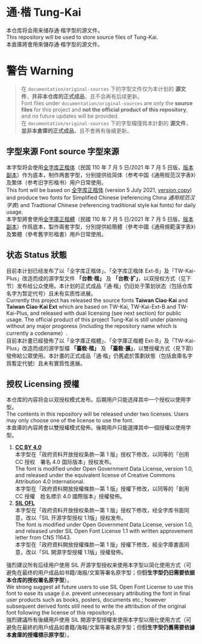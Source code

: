 # 通·楷 Tung-Kai

本仓库将会用来储存通·楷字型的源文件。  
This repository will be used to store source files of Tung-Kai.  
本倉庫將會用來儲存通·楷字型的源文件。

# 警告 Warning 

> 在 `documentation/original-sources` 下的字型文件仅为本计划的 **源文件**，**并非本仓库的正式成品**，且不会再有后续更新。  
> Font files under `documentation/original-sources` are only the **source files** for this project and **not the official product of this repository**, and no future updates will be provided.  
> 在 `documentation/original-sources` 下的字型檔僅爲本計劃的 **源文件**，**並非本倉庫的正式成品**，且不會再有後續更新。

## 字型来源 Font source 字型來源

本字型将会使用[全字库正楷体](https://data.gov.tw/dataset/5961)（民国 110 年 7 月 5 日/2021 年 7 月 5 日版，[版本副本](https://web.archive.org/web/20210802143427/https://www.cns11643.gov.tw/AIDB/Open_Data.zip)）作为底本，制作两套字型，分别提供给简体（参考中国《通用规范汉字表》）及繁体（参考旧字形楷书）用户日常使用。  
This font will be based on [全字库正楷体](https://data.gov.tw/dataset/5961) (version 5 July 2021, [version copy](https://web.archive.org/web/20210802143427/https://www.cns11643.gov.tw/AIDB/Open_Data.zip)) and produce two fonts for Simplified Chinese (referencing China *通用规范汉字表*) and Tradtional Chinese (referencing traditional style kai fonts) for daily usage.  
本字型將會使用[全字庫正楷體](https://data.gov.tw/dataset/5961)（民國 110 年 7 月 5 日/2021 年 7 月 5 日版，[版本副本](https://web.archive.org/web/20210802143427/https://www.cns11643.gov.tw/AIDB/Open_Data.zip)）作爲底本，製作兩套字型，分別提供給簡體（參考中國《通用規範漢字表》）及繁體（參考舊字形楷書）用戶日常使用。

## 状态 Status 狀態

目前本计划已经发布了以「全字库正楷体」、「全字库正楷体 Ext-B」及「TW-Kai-Plus」改造而成的源字型文件 **「台教·楷」** 及 **「台教·扩」**，以双授权方式（见下节）发布给公众使用。本计划的正式成品「通·楷」仍旧处于策划状态（包括仓库名字为暂定代号）且未有实质性进展。  
Currently this project has released the source fonts **Taiwan Ciao·Kai** and **Taiwan Ciao·Kai Ext** which are based on TW-Kai, TW-Kai-Ext-B and TW-Kai-Plus, and released with dual licensing (see next section) for public usage. The official product of this project Tung-Kai is still under planning without any major progoress (including the repository name which is currently a codename）.  
目前本計畫已經發佈了以「全字庫正楷體」、「全字庫正楷體 Ext-B」及「TW-Kai-Plus」改造而成的源字型檔 **「臺敎·楷」** 及 **「臺敎·擴」**，以雙授權方式（見下節）發佈給公眾使用。本計畫的正式成品「通·楷」仍舊處於策劃狀態（包括倉庫名字爲暫定代號）且未有實質性進展。

## 授权 Licensing 授權

本仓库的内容将会以双授权模式发布。后期用户只能选择其中一个授权以使用字型。  
The contents in this repository will be released under two licenses. Users may only choose one of the license to use the font.  
本倉庫的內容將會以雙授權模式發佈。後期用戶只能選擇其中一個授權以使用字型。

1. [**CC BY 4.0**](https://creativecommons.org/licenses/by/4.0/)  
  本字型在「政府资料开放授权条款—第 1 版」授权下修改，以同等的「创用 CC 授权　署名 4.0 国际版本」授权发布。  
  The font is modified under Open Government Data License, version 1.0, and released under the equivalent license of Creative Commons Attribution 4.0 International.  
  本字型在「政府資料開放授權條款—第 1 版」授權下修改，以同等的「創用 CC 授權　姓名標示 4.0 國際版本」授權發佈。
2. [**SIL OFL**](https://scripts.sil.org/ofl)  
  本字型在「政府资料开放授权条款—第 1 版」授权下修改，经全字库书面同意，改以「SIL 开源字型授权 1.1版」授权发布。  
  The font is modified under Open Government Data License, version 1.0, and released under SIL Open Font License 1.1 with written approvement letter from CNS 11643.  
  本字型在「政府資料開放授權條款—第 1 版」授權下修改，經全字庫書面同意，改以「SIL 開源字型授權 1.1版」授權發佈。

强烈建议所有后续用户使用 SIL 开源字型授权来使用本字型以简化使用方式（可避免在最终的用户成品如书籍/海报/文案等署名原字型；但**衍生字型仍旧需要依据本仓库的授权署名原字型**）。  
We strong suggest all future users to use SIL Open Font License to use this font to ease its usage (i.e. prevent unnecessary attributing the font in final user products such as books, posters, documents etc.; however subsequent derived fonts still need to write the attribution of the original font following the license of this repository).  
強烈建議所有後續用戶使用 SIL 開源字型授權來使用本字型以簡化使用方式（可避免在最終的用戶成品如書籍/海報/文案等署名原字型；但**衍生字型仍舊需要依據本倉庫的授權標示原字型**）。 
